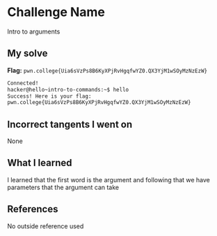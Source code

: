 # Challenge Name
Intro to arguments

## My solve
**Flag:** `pwn.college{Uia6sVzPs8B6KyXPjRvHgqfwYZ0.QX3YjM1wSOyMzNzEzW}`

```bash
Connected!
hacker@hello~intro-to-commands:~$ hello
Success! Here is your flag:
pwn.college{Uia6sVzPs8B6KyXPjRvHgqfwYZ0.QX3YjM1wSOyMzNzEzW}
```
## Incorrect tangents I went on
None

## What I learned
I learned that the first word is the argument and following that we have parameters that the argument can take

## References 
No outside reference used